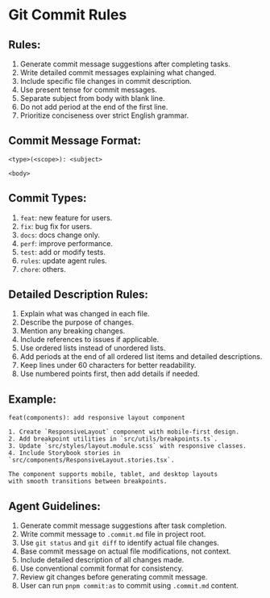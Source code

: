 # Git Commit Rules

## Rules:

1. Generate commit message suggestions after completing tasks.
2. Write detailed commit messages explaining what changed.
3. Include specific file changes in commit description.
4. Use present tense for commit messages.
5. Separate subject from body with blank line.
6. Do not add period at the end of the first line.
7. Prioritize conciseness over strict English grammar.

## Commit Message Format:

```
<type>(<scope>): <subject>

<body>
```

## Commit Types:

1. `feat`: new feature for users.
2. `fix`: bug fix for users.
3. `docs`: docs change only.
4. `perf`: improve performance.
5. `test`: add or modify tests.
6. `rules`: update agent rules.
7. `chore`: others.

## Detailed Description Rules:

1. Explain what was changed in each file.
2. Describe the purpose of changes.
3. Mention any breaking changes.
4. Include references to issues if applicable.
5. Use ordered lists instead of unordered lists.
6. Add periods at the end of all ordered list items and detailed descriptions.
7. Keep lines under 60 characters for better readability.
8. Use numbered points first, then add details if needed.

## Example:

```
feat(components): add responsive layout component

1. Create `ResponsiveLayout` component with mobile-first design.
2. Add breakpoint utilities in `src/utils/breakpoints.ts`.
3. Update `src/styles/layout.module.scss` with responsive classes.
4. Include Storybook stories in `src/components/ResponsiveLayout.stories.tsx`.

The component supports mobile, tablet, and desktop layouts
with smooth transitions between breakpoints.
```

## Agent Guidelines:

1. Generate commit message suggestions after task completion.
2. Write commit message to `.commit.md` file in project root.
3. Use `git status` and `git diff` to identify actual file changes.
4. Base commit message on actual file modifications, not context.
5. Include detailed description of all changes made.
6. Use conventional commit format for consistency.
7. Review git changes before generating commit message.
8. User can run `pnpm commit:as` to commit using `.commit.md` content.
